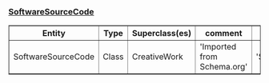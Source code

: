 ## <h3><a href="https://schema.org/SoftwareSourceCode">SoftwareSourceCode</a></h3><table border="1" class="dataframe">
  <thead>
    <tr style="text-align: center;">
      <th>Entity</th>
      <th>Type</th>
      <th>Superclass(es)</th>
      <th>comment</th>
      <th>label</th>
      <th>seeAlso</th>
    </tr>
  </thead>
  <tbody>
    <tr>
      <td>SoftwareSourceCode</td>
      <td>Class</td>
      <td>CreativeWork</td>
      <td>'Imported from Schema.org'</td>
      <td>'SoftwareSourceCode'</td>
      <td>None</td>
    </tr>
  </tbody>
</table>
